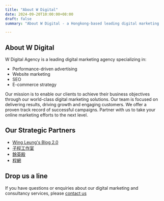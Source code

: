 ```yaml
---
title: "About W Digital"
date: 2024-09-20T10:00:00+08:00
draft: false
summary: "About W Digital - a Hongkong-based leading digital marketing agency specializing in performance-driven advertising, website marketing, SEO, e-commerce marketing strategy and email marketing."

---
```


## About W Digital
W Digital Agency is a leading digital marketing agency specializing in:
- Performance-driven advertising
- Website marketing
- SEO
- E-commerce strategy 

Our mission is to enable our clients to achieve their business objectives through our world-class digital marketing solutions. Our team is focused on delivering results, driving growth and engaging customers. We offer a proven track record of successful campaigns. Partner with us to take your online marketing efforts to the next level.

## Our Strategic Partners 
- [Wing Leung's Blog 2.0](https://www.wingleung.me/)
- [子程工作室](https://www.leslieyan.com)
- [餘英殿](https://www.minglit.info/)
- [程網](https://www.chingmong.com)

## Drop us a line 
If you have questions or enquiries about our digital marketing and consultancy services, please [contact us](/contact/)